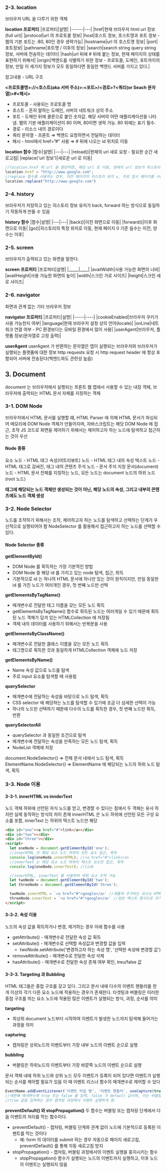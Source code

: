 ### 2-3. location
브라우저 URL 을 다루기 위한 객체

**location 프로퍼티**
|프로퍼티|설명|
|------|---|
|href|현재 브라우저 html url 정보 (full url)|
|protocol|url 의 프로토콜 정보|
|host|호스트 정보, 호스트명과 포트 정보 - 웹의 기본 포트는 :80, 80인 경우 생략가능|
|hostname|url 의 호스트명 정보|
|port|포트정보|
|pathname|포트명 / 이후의 정보|
|search|search string query string 정보, 서버에 전송하는 데이터|
|hash|url 뒤에 # 뒤에 붙는 정보, 현재 페이지의 상태를 표현하기 위해서|
|origin|백엔드를 식별하기 위한 정보 - 프로토콜, 도메인, 포트까지의 정보, 만일 이 세가지 정보가 모두 동일하다면 동일한 백엔드 서버를 가지고 있다.|

참고내용 - URL 구조

**<프로토콜명>://<호스트(aka 서버 주소)>:<포트>/<경로>?<쿼리(or Seach 문자열)>#<해시>**
- 프로토콜 - 사용되는 프로토콜 명
- 호스트 - 흔히 말하는 도메인, 서버의 네트워크 상의 주소
- 포트 - 도메인 뒤에 콜론으로 붙인 숫자값. 해당 서버의 어떤 애플리케이션을 나타냄. 웹의 기본 애플리케이션이 80 이며, 80이면 생략 가능. 80 외에는 표기 필수.
- 경로 - 리소스 내의 경로이다
- 쿼리 문자열 - 프론트 ⇒ 백엔드 요청하면서 전달하는 데이터
- 해시 - html에서 href=”#” 사용 ⇒ # 뒤에 나오는 id 위치로 이동


**location 함수**
|함수|설명|
|---|---|
|reload()|현재의 url 새로 요청 - 필요한 순간 새로고침|
|replace('url 정보')|새로운 url 로 이동|
```js
//location.href 에 url 을 할당하면, 해당 url 로 이동, 현재의 url 정보가 히스토리에 유지됨(뒤로가기 버튼 사용 가능)
location.href = "http://www.google.com";
//replace 함수를 사용하는 경우, 이전 페이지의 히스토리 유지 x, 주로 임시 페이지를 사용하여 로그인을 하는 경우에 사용
location.replace("http://www.google.com")
```

### 2-4. history
브라우저가 저장하고 있는 히스토리 정보
유저가 back, forward 하는 방식으로 동일하기 작동하게 만들 수 있음

**history 함수**
|함수|설명|
|---|---|
|back()|이전 화면으로 이동|
|forward()|이후 화면으로 이동|
|go()|히스토리의 특정 위치로 이동, 현재 페이지 0 기준 음수는 이전, 양수는 이후|

### 2-5. screen
브라우저가 출력되고 있는 화면을 말한다.

**screen 프로퍼티**
|프로퍼티|설명|
|_____|____|
|availWidth|사용 가능한 화면의 너비|
|availHeight|사용 가능한 화면의 높이|
|width|스크린 가로 사이즈|
|height|스크린 세로 사이즈|

### 2-6. navigator
화면과 관계 없는 기타 브라우저 정보

**navigator 프로퍼티**
|프로퍼티|설명|
|-----|----|
|cookieEnabled|브라우저 쿠키가 사용 가능한지 여부|
|language|현재 브라우저 설정 상의 언어(locale)|
|onLine|네트워크 연결 여부 - PC 환경보다는 모바일 환경에서 많이 사용|
|userAgent|브라우저, 플랫폼 정보(문자열로 고정 출력)|

**userAgent**
userAgent 가 반환하는 문자열은 앱이 실행되는 브라우저와 브라우저가 실행되는 플랫폼에 대한 정보
http requests 요청 시  http request header 에 항상 포함되어 서버에 전송된다(백엔드와도 관련성 높음)

## 3. Document
document 는 브라우저에서 실행되는 프론트 웹 앱에서 사용할 수 있는 내장 객체, 브라우저에 출력되는 HTML 문서 자체를 지칭하는 객체

### 3-1. DOM Node
브라우저에서 HTML 문서를 실행할 떄, HTML Parser 에 의해 HTML 문서가 파싱되어 메모리에 DOM Node 객체가 만들어지며, 자바스크립트는 해당 DOM Node 에 접근, 조작
JS 코드로 화면을 제어하기 위해서는 제어하고자 하는 노드에 탐색하고 접근하는 것이 우선

#### Node 종류
요소 노드 - HTML 태그
속성(어트리뷰트) 노드 - HTML 태그 내의 속성
텍스트 노드 - HTML 태그로 감싸진, 태그 내의 콘텐츠
주석 노드 - 문서 주석 지칭
문서(document) 노드 - HTML 문서 전체를 지칭하는 노드, 모든 노드는 document 노드의 하위 노드(root 노드)

**태그에 해당되는 노드 객체만 생성되는 것이 아닌, 해당 노드의 속성, 그리고 내부의 콘텐츠에도 노드 객체 생성**

### 3-2. Node Selector
노드를 조작하기 위해서는 조작, 제어하고자 하는 노드를 탐색하고 선택하는 단계가 우선적으로 실행되어야 함
NodeSelector 를 활용해서 접근하고자 하는 노드를 선택할 수 있다.

#### Node Selector 종류
**getElementById()**
- DOM Node 를 획득하는 가장 기본적인 방법
- DOM Node 중 해당 id 를 가지고 있는 node 탐색, 접근, 취득
- 기본적으로 id 는 하나의 HTML 문서에 하나만 있는 것이 원칙이지만, 만일 동일한 id 를 가진 노드가 여러개인 경우, 첫 번째 노드만 선택

**getElementsByTagName()**
- 매개변수로 전달한 태그 이름을 갖는 모든 노드 획득
- getElementsByTagName() 함수로 획득된 노드는 여러개일 수 있기 때문에 획득된 노드 객체가 담겨 있는 HTMLCollection 에 저장됨
- 객체 내의 데이터를 사용하기 위해서는 반복문을 사용

**getElementsByClassName()**
- 매개변수로 전달한 클래스 이름을 갖는 모든 노드 획득
- 태그명으로 획득한 것과 동일하게 HTMLCollection 객체에 노드 저장

**getElementsByName()**
- Name 속성 값으로 노드를 탐색
- 주로 input 요소를 탐색할 때 사용됨

**querySelector**
- 매개변수에 전달하는 속성을 바탕으로 노드 탐색, 획득
- CSS selector 에 해당하는 노드를 탐색할 수 있기에 조금 더 섬세한 선택이 가능
- 하나의 노드만 선택하기 때문에 다수의 노드를 획득한 경우, 첫 번째 노드만 획득, 반환

**querySelectorAll**
- querySelector 과 동일한 조건으로 탐색
- 매개변수에 전달하는 속성을 만족하는 모든 노드 탐색, 획득
- NodeList 객체에 저장

document.NodeSelector() => 전체 문서 내에서 노드 탐색, 획득
ElementName.NodeSelector() => ElementName 에 해당되는 노드의 하위 노드 탐색, 획득

### 3-3. Node 이용
#### 3-3-1. innerHTML vs innderText
노드 객체 하위에 선언된 자식 노드를 얻고, 변경할 수 있다는 점에서 두 객체는 유사
하지만 실제 동작하는 방식의 차이 존재
innerHTML 은 노드 하위에 선언된 모든 구성 요소를 포함, innerText 는 하위의 텍스트 노드만 해당
```html
<div id="one"><a href="#">link</a></div>
<div id="two"></div>
<div id="three"></div>
<script>
  let oneNode = document.getElementById('one');
  //innerHTML 은 해당 요소 노드 하위의 모든 요소 접근, 획득
  console.log(oneNode.innerHTML); //<a href="#">link</a>
  //innerText 는 해당 요소 노드 하위의 텍스트 요소만 접근, 획득
  console.log(oneNode.innerTest); //link

  //innerHTML, innerText 를 사용하여 하위 요소 조작 가능
  let twoNode = document.getElementById('two');
  let threeNode = document.getElementById('three');

  twoNode.innerHTML = `<a href="#">google</a>` //새롭게 추가되는 요소는 HTML parser 에 의해 파싱되어 a 태그 링크로 작동
  threeNode.innerText = `<a href="#">google</a>` //일반 텍스트 형식으로 추가됨
</script>
```

#### 3-3-2. 속성 이용
노드의 속성 값을 획득하거나 변경, 제거하는 경우 아래 함수를 사용
- getAttribute() - 매개변수로 전달한 속성 값 획득
- setAttribute() - 매개변수로 선택할 속성값과 변경할 값을 입력
  + twoNode.setAttribute('변경하고자 하는 속성 명', '선택한 속성에 변경할 값')
- removeAttribute() - 매개변수로 전달한 속성 삭제
- hasAttribute() - 매개변수로 전달한 속성 존재 여부 확인, treu/false 값

#### 3-3-3. Targeting 과 Bubbling
HTML 태그들은 중첩 구조를 갖고 있다. 
그리고 문서 내에 다수의 이벤트 핸들러를 한 개 이상의 각기 다른 요소 노드에 적용하는 경우가 존재한다.
타겟팅과 버블링은 이러한 중첩 구조를 띄는 요소 노드에 적용된 많은 이벤트가 실행되는 방식, 과정, 순서를 의미

**targeting**
- 최상위 document 노드부터 시작하여 이벤트가 발생한 노드까지 탐색해 들어가는 과정을 의미

**capturing**
- 캡처링은 상위노드의 이벤트부터 가장 내부 노드의 이벤트 순으로 실행

**bubbling**
- 버블링은 하위노드의 이벤트부터 가장 바깥쪽 노드의 이벤트 순으로 실행

문서 객체 내에 하위 노드와 상위 노드 모두 이벤트가 등록이 되어 있다면 이벤트가 실행되는 순서를 제어할 필요가 있음
이 때 이벤트 리스너 함수의 매개변수로 제어할 수 있다
```javascript
EventName.addEventListener('이벤트 타입 명', '이벤트 핸들러', useCapture(true 또는 false))
//세번째 매개변수에 true 또는 false 를 입력, false 가 default 값이며, 이는 버블링 단계에서 실행되게 함.
//true 값을 입력하는 경우 캡처링 과정에서 이벤트 실행하게 함.
```

**preventDefault() 와 stopPropagation()**
두 함수는 버블링 또는 캡처링 단계에서 다음 이벤트의 처리를 막는 함수이다.
- preventDefault() - 캡처링, 버블링 단계와 관계 없이 노드에 기본적으로 등록된 이벤트를 막는 것이다
  + 예: form 의 데이터를 submit 하는 경우 자동으로 페이지 새로고침, preventDefault() 를 통해 자동 새로고침 방지
- stopPropagation() - 캡처링, 버블링 과정에서의 이벤트 실행을 중지시키는 함수
  + stopPropagation() 함수가 실행되는 노드의 이벤트까지 실행하고, 이후 노드의 이벤트는 실행되지 않음